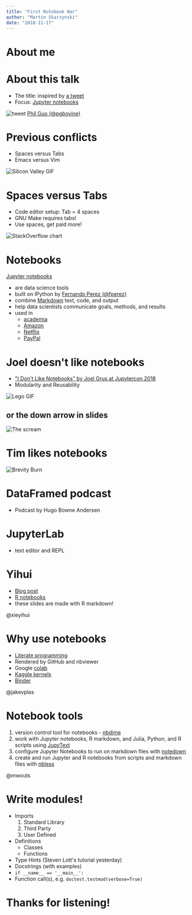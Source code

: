 ```yaml
---
title: "First Notebook War"
author: "Martin Skarzynski"
date: "2018-11-17"
---
```


# About me

# About this talk

- The title: inspired by [a tweet](https://twitter.com/pgbovine/status/1034626381735317504)
- Focus: [Jupyter notebooks](https://jupyterlab.readthedocs.io/en/stable/user/notebook.html)

![tweet]()
[Phil Guo (@pgbovine)](https://twitter.com/pgbovine)
# Previous conflicts

- Spaces versus Tabs
- Emacs versus Vim

![Silicon Valley GIF]()

# Spaces versus Tabs

- Code editor setup: Tab = 4 spaces
- GNU Make requires tabs!
- Use spaces, get paid more!

![StackOverflow chart]()

# Notebooks

[Jupyter notebooks](https://jupyterlab.readthedocs.io/en/stable/user/notebook.html)
- are data science tools
- built on IPython by [Fernando Perez (@fperez)](https://twitter.com/fperez)
- combine [Markdown](https://www.markdownguide.org/) text, code, and output
- help data scientists communicate goals, methods, and results
- used in
    - [academia](https://www.oreilly.com/ideas/all-the-cool-kids-are-doing-it-maybe-we-should-too)
    - [Amazon](https://www.oreilly.com/ideas/machine-learning-and-ai-technologies-and-platforms-at-aws)
    - [Netflix](https://medium.com/netflix-techblog/scheduling-notebooks-348e6c14cfd6)
    - [PayPal](https://medium.com/paypal-engineering/paypal-notebooks-powered-by-jupyter-fd0067bd00b0)



# Joel doesn't like notebooks

- ["I Don't Like Notebooks" by Joel Grus at Jupytercon 2018](https://conferences.oreilly.com/jupyter/jup-ny/public/schedule/detail/68282)
- Modularity and Reusability

![Lego GIF]()

## or the down arrow in slides

![The scream]()

# Tim likes notebooks

![Brevity Burn]()

# DataFramed podcast
- Podcast by Hugo Bowne Andersen

# JupyterLab
- text editor and REPL

# Yihui

- [Blog post](https://yihui.name/en/2018/09/notebook-war/)
- [R notebooks](https://rmarkdown.rstudio.com/r_notebooks)
- these slides are made with R markdown!

@xieyihui

# Why use notebooks

- [Literate programming](http://www.literateprogramming.com/)
- Rendered by GitHub and nbviewer
- Google [colab](https://colab.research.google.com/)
- [Kaggle kernels](https://towardsdatascience.com/introduction-to-kaggle-kernels-2ad754ebf77)
- [Binder]()

@jakevplas

# Notebook tools

1. version control tool for notebooks - [nbdime]()
2. work with Jupyter notebooks, R markdown, and Julia, Python, and R scripts using [JupyText](https://github.com/mwouts/jupytext)
3. configure Jupyter Notebooks to run on markdown files with [notedown](https://github.com/aaren/notedown)
4. create and run Jupyter and R notebooks from scripts and markdown files with [nbless](https://github.com/marskar/nbless)

@mwouts 

# Write modules!

- Imports
    1. Standard Library
    2. Third Party
    3. User Defined
- Definitions
    - Classes
    - Functions
- Type Hints (Steven Lott's tutorial yesterday)
- Docstrings (with examples)
- `if __name__ == '__main__':`
- Function call(s), e.g. `doctest.testmod(verbose=True)`

# Thanks for listening!
